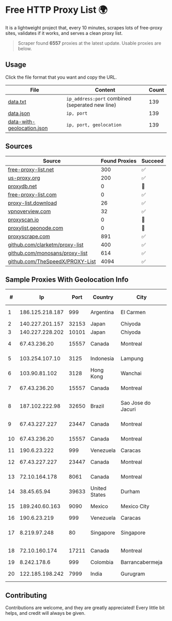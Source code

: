 
# Free HTTP Proxy List 🌍

It is a lightweight project that, every 10 minutes, scrapes lots of free-proxy sites, validates if it works, and serves a clean proxy list.


> Scraper found **6557** proxies at the latest update. Usable proxies are below.

## Usage

Click the file format that you want and copy the URL.


|File|Content|Count|
|----|-------|-----|
|[data.txt](https://raw.githubusercontent.com/themiralay/Proxy-List-World/master/data.txt)|`ip_address:port` combined (seperated new line)|139|
|[data.json](https://raw.githubusercontent.com/themiralay/Proxy-List-World/master/data.json)|`ip, port`|139|
|[data-with-geolocation.json](https://raw.githubusercontent.com/themiralay/Proxy-List-World/master/data-with-geolocation.json)|`ip, port, geolocation`|139|

## Sources

|Source|Found Proxies|Succeed|
|------|-------------|-------|
|[free-proxy-list.net](https://free-proxy-list.net)|300|✅|
|[us-proxy.org](https://www.us-proxy.org)|200|✅|
|[proxydb.net](http://proxydb.net)|0|🚫|
|[free-proxy-list.com](https://free-proxy-list.com/?page=&port=&type%5B%5D=http&type%5B%5D=https&up_time=0&search=Search)|0|✅|
|[proxy-list.download](https://www.proxy-list.download/HTTP)|26|✅|
|[vpnoverview.com](https://vpnoverview.com/privacy/anonymous-browsing/free-proxy-servers)|32|✅|
|[proxyscan.io](https://www.proxyscan.io)|0|🚫|
|[proxylist.geonode.com](https://proxylist.geonode.com/api/proxy-list?limit=300&page=1&sort_by=lastChecked&sort_type=desc&protocols=http,https)|0|🚫|
|[proxyscrape.com](https://api.proxyscrape.com/v2/?request=displayproxies&protocol=http&timeout=10000&country=all&ssl=all&anonymity=all)|891|✅|
|[github.com/clarketm/proxy-list](https://raw.githubusercontent.com/clarketm/proxy-list/master/proxy-list-raw.txt)|400|✅|
|[github.com/monosans/proxy-list](https://raw.githubusercontent.com/monosans/proxy-list/main/proxies/http.txt)|614|✅|
|[github.com/TheSpeedX/PROXY-List](https://raw.githubusercontent.com/TheSpeedX/PROXY-List/master/http.txt)|4094|✅|


## Sample Proxies With Geolocation Info

|#|Ip|Port|Country|City|Internet Service Provider|
|-|--|----|-------|----|-------------------------|
|1|186.125.218.187|999|Argentina|El Carmen|Telecom Argentina S.A.|
|2|140.227.201.157|32153|Japan|Chiyoda|InfoSphere|
|3|140.227.228.202|10101|Japan|Chiyoda|InfoSphere|
|4|67.43.236.20|15557|Canada|Montreal|GloboTech Communications|
|5|103.254.107.10|3125|Indonesia|Lampung|PT Giga Patra Multimedia|
|6|103.90.81.102|3128|Hong Kong|Wanchai|Lonlife Technology Co.|
|7|67.43.236.20|15557|Canada|Montreal|GloboTech Communications|
|8|187.102.222.98|32650|Brazil|Sao Jose do Jacuri|Masternet Telecomunicacao Ltda|
|9|67.43.227.227|23447|Canada|Montreal|GloboTech Communications|
|10|67.43.236.20|15557|Canada|Montreal|GloboTech Communications|
|11|190.6.23.222|999|Venezuela|Caracas|Net Uno|
|12|67.43.227.227|23447|Canada|Montreal|GloboTech Communications|
|13|72.10.164.178|8061|Canada|Montreal|GloboTech Communications|
|14|38.45.65.94|39633|United States|Durham|Cogent Communications|
|15|189.240.60.163|9090|Mexico|Mexico City|Uninet S.A. de C.V.|
|16|190.6.23.219|999|Venezuela|Caracas|Net Uno|
|17|8.219.97.248|80|Singapore|Singapore|Alibaba (US) Technology Co., Ltd.|
|18|72.10.160.174|17211|Canada|Montreal|GloboTech Communications|
|19|8.242.178.6|999|Colombia|Barrancabermeja|CTL Colombia|
|20|122.185.198.242|7999|India|Gurugram|Bharti Airtel Limited|



## Contributing

Contributions are welcome, and they are greatly appreciated! Every
little bit helps, and credit will always be given.

